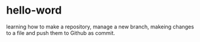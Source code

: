 # hello-word
learning how to make a repository, manage a new branch, makeing changes to a file and push them to Github as commit.
